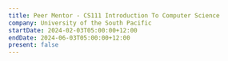 ```yaml
---
title: Peer Mentor - CS111 Introduction To Computer Science
company: University of the South Pacific
startDate: 2024-02-03T05:00:00+12:00
endDate: 2024-06-03T05:00:00+12:00
present: false
---
```

